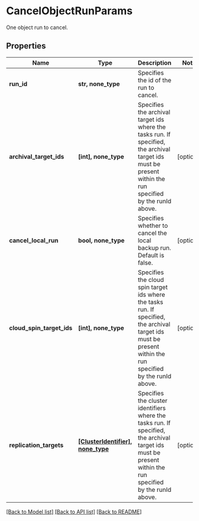 # CancelObjectRunParams

One object run to cancel.

## Properties
Name | Type | Description | Notes
------------ | ------------- | ------------- | -------------
**run_id** | **str, none_type** | Specifies the id of the run to cancel. | 
**archival_target_ids** | **[int], none_type** | Specifies the archival target ids where the tasks run. If specified, the archival target ids must be present within the run specified by the runId above. | [optional] 
**cancel_local_run** | **bool, none_type** | Specifies whether to cancel the local backup run. Default is false. | [optional] 
**cloud_spin_target_ids** | **[int], none_type** | Specifies the cloud spin target ids where the tasks run. If specified, the archival target ids must be present within the run specified by the runId above. | [optional] 
**replication_targets** | [**[ClusterIdentifier], none_type**](ClusterIdentifier.md) | Specifies the cluster identifiers where the tasks run. If specified, the archival target ids must be present within the run specified by the runId above. | [optional] 

[[Back to Model list]](../README.md#documentation-for-models) [[Back to API list]](../README.md#documentation-for-api-endpoints) [[Back to README]](../README.md)



